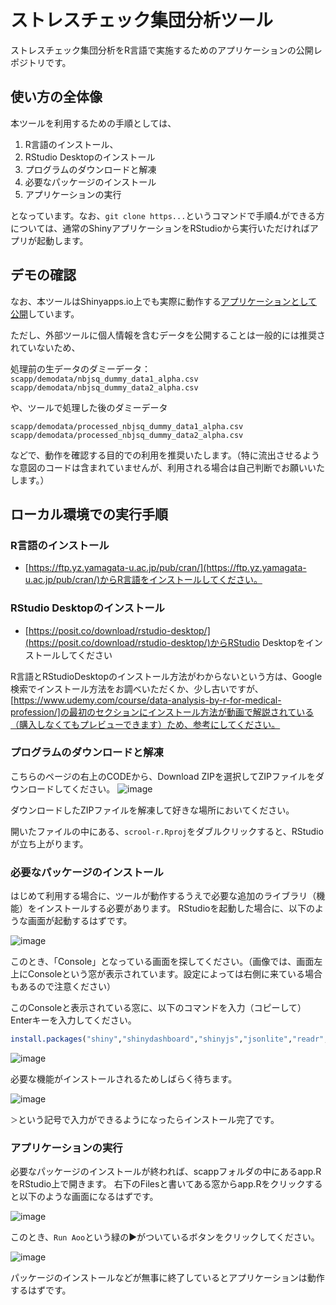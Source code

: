 # ストレスチェック集団分析ツール

ストレスチェック集団分析をR言語で実施するためのアプリケーションの公開レポジトリです。

## 使い方の全体像

本ツールを利用するための手順としては、

1. R言語のインストール、
2. RStudio Desktopのインストール
3. プログラムのダウンロードと解凍
4. 必要なパッケージのインストール
5. アプリケーションの実行

となっています。なお、`git clone https...`というコマンドで手順4.ができる方については、通常のShinyアプリケーションをRStudioから実行いただければアプリが起動します。

## デモの確認

なお、本ツールはShinyapps.io上でも実際に動作する[アプリケーションとして公開](https://factory-health.shinyapps.io/scapp/)しています。

ただし、外部ツールに個人情報を含むデータを公開することは一般的には推奨されていないため、

処理前の生データのダミーデータ：
`scapp/demodata/nbjsq_dummy_data1_alpha.csv`
`scapp/demodata/nbjsq_dummy_data2_alpha.csv`

や、ツールで処理した後のダミーデータ

`scapp/demodata/processed_nbjsq_dummy_data1_alpha.csv`
`scapp/demodata/processed_nbjsq_dummy_data2_alpha.csv`

などで、動作を確認する目的での利用を推奨いたします。（特に流出させるような意図のコードは含まれていませんが、利用される場合は自己判断でお願いいたします。）

## ローカル環境での実行手順

### R言語のインストール

* [https://ftp.yz.yamagata-u.ac.jp/pub/cran/](https://ftp.yz.yamagata-u.ac.jp/pub/cran/)からR言語をインストールしてください。


### RStudio Desktopのインストール

* [https://posit.co/download/rstudio-desktop/](https://posit.co/download/rstudio-desktop/)からRStudio Desktopをインストールしてください


R言語とRStudioDesktopのインストール方法がわからないという方は、Google検索でインストール方法をお調べいただくか、少し古いですが、[https://www.udemy.com/course/data-analysis-by-r-for-medical-profession/]の最初のセクションにインストール方法が動画で解説されている（購入しなくてもプレビューできます）ため、参考にしてください。

### プログラムのダウンロードと解凍

こちらのページの右上のCODEから、Download ZIPを選択してZIPファイルをダウンロードしてください。
![image](https://github.com/user-attachments/assets/74713e0d-ff5b-47da-bffe-fb89ee7956f3)

ダウンロードしたZIPファイルを解凍して好きな場所においてください。

開いたファイルの中にある、`scrool-r.Rproj`をダブルクリックすると、RStudioが立ち上がります。

### 必要なパッケージのインストール

はじめて利用する場合に、ツールが動作するうえで必要な追加のライブラリ（機能）をインストールする必要があります。
RStudioを起動した場合に、以下のような画面が起動するはずです。

![image](https://github.com/user-attachments/assets/2e2ae81e-3557-4eab-8a49-44ddb9d11ff6)

このとき、「Console」となっている画面を探してください。（画像では、画面左上にConsoleという窓が表示されています。設定によっては右側に来ている場合もあるので注意ください）

このConsoleと表示されている窓に、以下のコマンドを入力（コピーして）Enterキーを入力してください。

```r
install.packages("shiny","shinydashboard","shinyjs","jsonlite","readr","stringr","purrr","dplyr","tidyr","reactable","shinycssloaders","ggplot2","broom","openxlsx2","showtext")
```

![image](https://github.com/user-attachments/assets/00ac830c-98c2-43cd-bcff-16e3f30dc669)


必要な機能がインストールされるためしばらく待ちます。

![image](https://github.com/user-attachments/assets/4cc1fadd-e251-4964-92f2-d55211c017d3)

`＞`という記号で入力ができるようになったらインストール完了です。

### アプリケーションの実行

必要なパッケージのインストールが終われば、scappフォルダの中にあるapp.RをRStudio上で開きます。
右下のFilesと書いてある窓からapp.Rをクリックすると以下のような画面になるはずです。

![image](https://github.com/user-attachments/assets/caaa6425-08d2-418c-89aa-bb54273d8bac)

このとき、`Run Aoo`という緑の▶がついているボタンをクリックしてください。

![image](https://github.com/user-attachments/assets/3a54fb54-8a63-4b63-95c4-807b140d6901)

パッケージのインストールなどが無事に終了しているとアプリケーションは動作するはずです。
